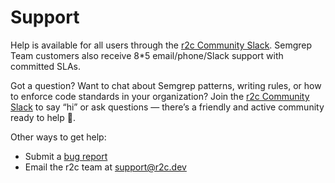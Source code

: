 # Support

Help is available for all users through the [r2c Community Slack](https://r2c.dev/slack). Semgrep Team customers also receive 8\*5 email/phone/Slack support with committed SLAs.

Got a question? Want to chat about Semgrep patterns, writing rules, or how to enforce code standards in your organization? Join the [r2c Community Slack](https://r2c.dev/slack) to say “hi” or ask questions — there’s a friendly and active community ready to help 🤗.

Other ways to get help:

- Submit a [bug report](https://github.com/returntocorp/semgrep/issues)
- Email the r2c team at [support@r2c.dev](mailto:support@r2c.dev) 

